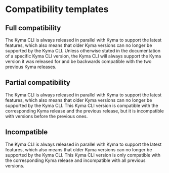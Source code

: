 # Compatibility templates

## Full compatibility

The Kyma CLI is always released in parallel with Kyma to support the latest features, which also means that older Kyma versions can no longer be supported by the Kyma CLI.
Unless otherwise stated in the documentation of a specific Kyma CLI version, the Kyma CLI will always support the Kyma version it was released for and be backwards compatible with the two previous Kyma releases.

## Partial compatibility
The Kyma CLI is always released in parallel with Kyma to support the latest features, which also means that older Kyma versions can no longer be supported by the Kyma CLI.
This Kyma CLI version is compatible with the corresponding Kyma release and the previous release, but it is incompatible with versions before the previous ones.

## Incompatible
The Kyma CLI is always released in parallel with Kyma to support the latest features, which also means that older Kyma versions can no longer be supported by the Kyma CLI.
This Kyma CLI version is only compatible with the corresponding Kyma release and incompatible with all previous versions.